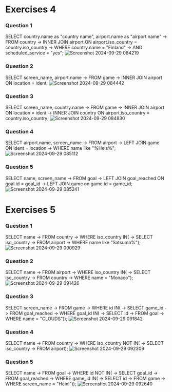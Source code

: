 # Exercises 4
### Question 1
SELECT country.name as "country name", airport.name as "airport name"
    -> FROM country
    -> INNER JOIN airport ON airport.iso_country = country.iso_country
    -> WHERE country.name = "Finland"
    -> AND scheduled_service = "yes";
![Screenshot 2024-09-29 084219](https://github.com/user-attachments/assets/a7ce4736-dd91-4ad4-bb3d-7c5766dc506c)

### Question 2
SELECT screen_name, airport.name
    -> FROM game
    -> INNER JOIN airport ON location = ident;
![Screenshot 2024-09-29 084442](https://github.com/user-attachments/assets/39f362ac-b6af-492b-8f95-4deeb96be2cd)

### Question 3
SELECT screen_name, country.name
    -> FROM game
    -> INNER JOIN airport ON location = ident
    -> INNER JOIN country ON airport.iso_country = country.iso_country;
![Screenshot 2024-09-29 084830](https://github.com/user-attachments/assets/2d0e133a-5072-4c8a-8612-3f637f8fbe9f)


### Question 4
SELECT airport.name, screen_name
    -> FROM airport
    -> LEFT JOIN game ON ident = location
    -> WHERE name like "%Hels%";
![Screenshot 2024-09-29 085112](https://github.com/user-attachments/assets/04068570-d1b0-4bba-a79c-828c0bad61e8)

### Question 5
SELECT name, screen_name
    -> FROM goal
    -> LEFT JOIN goal_reached ON goal.id = goal_id
    -> LEFT JOIN game on game.id = game_id;
 ![Screenshot 2024-09-29 085241](https://github.com/user-attachments/assets/060124b2-6634-4d32-826e-6cee544bcff2)

# Exercises 5
### Question 1
SELECT name
    -> FROM country
    -> WHERE iso_country IN(
    -> SELECT iso_country
    -> FROM airport
    -> WHERE name like "Satsuma%");
![Screenshot 2024-09-29 090929](https://github.com/user-attachments/assets/3f2a1e0c-9f28-4b53-9b06-c911b305b30c)

### Question 2
SELECT name
    -> FROM airport
    -> WHERE iso_country IN(
    -> SELECT iso_country
    -> FROM country
    -> WHERE name = "Monaco");
![Screenshot 2024-09-29 091426](https://github.com/user-attachments/assets/0b586344-b97b-46dc-b506-15cd117b22fd)

### Question 3
SELECT screen_name
    -> FROM game
    -> WHERE id IN(
    -> SELECT game_id
    -> FROM goal_reached
    -> WHERE goal_id IN(
    -> SELECT id
    -> FROM goal
    -> WHERE name = "CLOUDS"));
![Screenshot 2024-09-29 091842](https://github.com/user-attachments/assets/16d0445e-71bf-489a-8238-36b5fa0127e1)

### Question 4
SELECT name
    -> FROM country
    -> WHERE iso_country NOT IN(
    -> SELECT iso_country
    -> FROM airport);
![Screenshot 2024-09-29 092309](https://github.com/user-attachments/assets/01145d4b-8353-4866-b2f9-e509ee74e0a6)

### Question 5
SELECT name
    -> FROM goal
    -> WHERE id NOT IN(
    -> SELECT goal_id
    -> FROM goal_reached
    -> WHERE game_id IN(
    -> SELECT id
    -> FROM game
    -> WHERE screen_name = "Heini"));
![Screenshot 2024-09-29 092640](https://github.com/user-attachments/assets/35e9a4ea-e8e0-4408-9b55-eafe2986587d)

